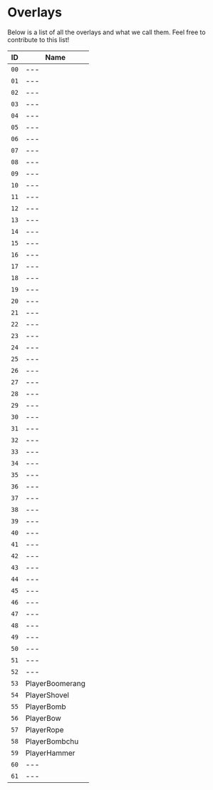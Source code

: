 # Overlays
Below is a list of all the overlays and what we call them. Feel free to contribute to this list!

 ID  | Name
-----|----------------
`00` | ---
`01` | ---
`02` | ---
`03` | ---
`04` | ---
`05` | ---
`06` | ---
`07` | ---
`08` | ---
`09` | ---
`10` | ---
`11` | ---
`12` | ---
`13` | ---
`14` | ---
`15` | ---
`16` | ---
`17` | ---
`18` | ---
`19` | ---
`20` | ---
`21` | ---
`22` | ---
`23` | ---
`24` | ---
`25` | ---
`26` | ---
`27` | ---
`28` | ---
`29` | ---
`30` | ---
`31` | ---
`32` | ---
`33` | ---
`34` | ---
`35` | ---
`36` | ---
`37` | ---
`38` | ---
`39` | ---
`40` | ---
`41` | ---
`42` | ---
`43` | ---
`44` | ---
`45` | ---
`46` | ---
`47` | ---
`48` | ---
`49` | ---
`50` | ---
`51` | ---
`52` | ---
`53` | PlayerBoomerang
`54` | PlayerShovel
`55` | PlayerBomb
`56` | PlayerBow
`57` | PlayerRope
`58` | PlayerBombchu
`59` | PlayerHammer
`60` | ---
`61` | ---
